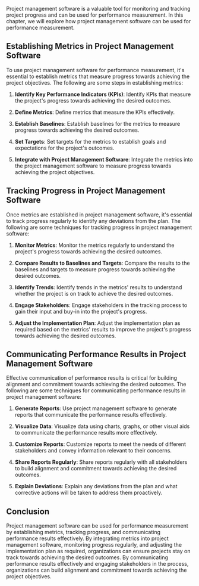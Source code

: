 
Project management software is a valuable tool for monitoring and tracking project progress and can be used for performance measurement. In this chapter, we will explore how project management software can be used for performance measurement.

Establishing Metrics in Project Management Software
---------------------------------------------------

To use project management software for performance measurement, it's essential to establish metrics that measure progress towards achieving the project objectives. The following are some steps in establishing metrics:

1. **Identify Key Performance Indicators (KPIs)**: Identify KPIs that measure the project's progress towards achieving the desired outcomes.

2. **Define Metrics**: Define metrics that measure the KPIs effectively.

3. **Establish Baselines**: Establish baselines for the metrics to measure progress towards achieving the desired outcomes.

4. **Set Targets**: Set targets for the metrics to establish goals and expectations for the project's outcomes.

5. **Integrate with Project Management Software**: Integrate the metrics into the project management software to measure progress towards achieving the project objectives.

Tracking Progress in Project Management Software
------------------------------------------------

Once metrics are established in project management software, it's essential to track progress regularly to identify any deviations from the plan. The following are some techniques for tracking progress in project management software:

1. **Monitor Metrics**: Monitor the metrics regularly to understand the project's progress towards achieving the desired outcomes.

2. **Compare Results to Baselines and Targets**: Compare the results to the baselines and targets to measure progress towards achieving the desired outcomes.

3. **Identify Trends**: Identify trends in the metrics' results to understand whether the project is on track to achieve the desired outcomes.

4. **Engage Stakeholders**: Engage stakeholders in the tracking process to gain their input and buy-in into the project's progress.

5. **Adjust the Implementation Plan**: Adjust the implementation plan as required based on the metrics' results to improve the project's progress towards achieving the desired outcomes.

Communicating Performance Results in Project Management Software
----------------------------------------------------------------

Effective communication of performance results is critical for building alignment and commitment towards achieving the desired outcomes. The following are some techniques for communicating performance results in project management software:

1. **Generate Reports**: Use project management software to generate reports that communicate the performance results effectively.

2. **Visualize Data**: Visualize data using charts, graphs, or other visual aids to communicate the performance results more effectively.

3. **Customize Reports**: Customize reports to meet the needs of different stakeholders and convey information relevant to their concerns.

4. **Share Reports Regularly**: Share reports regularly with all stakeholders to build alignment and commitment towards achieving the desired outcomes.

5. **Explain Deviations**: Explain any deviations from the plan and what corrective actions will be taken to address them proactively.

Conclusion
----------

Project management software can be used for performance measurement by establishing metrics, tracking progress, and communicating performance results effectively. By integrating metrics into project management software, monitoring progress regularly, and adjusting the implementation plan as required, organizations can ensure projects stay on track towards achieving the desired outcomes. By communicating performance results effectively and engaging stakeholders in the process, organizations can build alignment and commitment towards achieving the project objectives.
